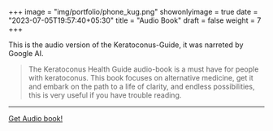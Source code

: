 +++
image = "img/portfolio/phone_kug.png"
showonlyimage = true
date = "2023-07-05T19:57:40+05:30"
title = "Audio Book"
draft = false
weight = 7
+++

This is the audio version of the Keratoconus-Guide, it was narreted by Google AI.

<!--more-->

>The Keratoconus Health Guide audio-book is a must have for people with keratoconus. This book focuses on alternative medicine, get it and embark on the path to a life of clarity, and endless possibilities, this is very useful if you have trouble reading.

---

[Get Audio book!](https://shop.heribertorangel.com/b/TH5mN) 